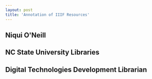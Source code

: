 ```yaml
---
layout: post
title: 'Annotation of IIIF Resources'
---
```


## Niqui O'Neill
## NC State University Libraries
## Digital Technologies Development Librarian
